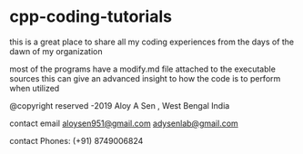 # cpp-coding-tutorials
this is a great place to share all my coding experiences from the days of the dawn of my organization

most of the programs have a modify.md file attached to the executable sources this can give an advanced insight to how the code is to perform when utilized

@copyright reserved -2019 Aloy A Sen , West Bengal India 

contact email
<aloysen951@gmail.com> <adysenlab@gmail.com>

contact Phones: 
(+91) 8749006824